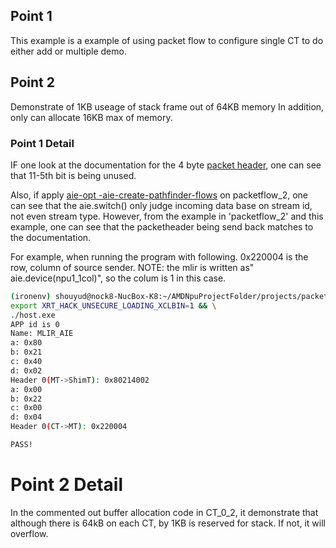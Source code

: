 ## Point 1
This example is a example of using packet flow to configure single CT to do either add or multiple demo.
## Point 2
Demonstrate of 1KB useage of stack frame out of 64KB memory
In addition, only can allocate 16KB max of memory.

### Point 1 Detail
IF one look at the documentation for the 4 byte [packet header](https://docs.amd.com/r/en-US/am020-versal-aie-ml/AXI4-Stream-Interconnect), one can see that 11-5th bit is being unused.

Also, if apply [aie-opt -aie-create-pathfinder-flows](https://xilinx.github.io/mlir-aie/AIEPasses.html) on packetflow_2, one can see that the aie.switch() only judge incoming data base on stream id, not even stream type.
However, from the example in 'packetflow_2' and this example, one can see that the packetheader being send back matches to the documentation.

For example, when running the program with following. 
0x220004 is the row, column of source sender.
NOTE: the mlir is written as" aie.device(npu1_1col)", so the colum is 1 in this case.
```bash
(ironenv) shouyud@nock8-NucBox-K8:~/AMDNpuProjectFolder/projects/packetflow_3$ make run
export XRT_HACK_UNSECURE_LOADING_XCLBIN=1 && \
./host.exe 
APP id is 0
Name: MLIR_AIE
a: 0x80
b: 0x21
c: 0x40
d: 0x02
Header 0(MT->ShimT): 0x80214002
a: 0x00
b: 0x22
c: 0x00
d: 0x04
Header 0(CT->MT): 0x220004

PASS!

```

# Point 2 Detail
In the commented out buffer allocation code in CT_0_2, it demonstrate that although
there is 64kB on each CT, by 1KB is reserved for stack. If not, it will overflow.



